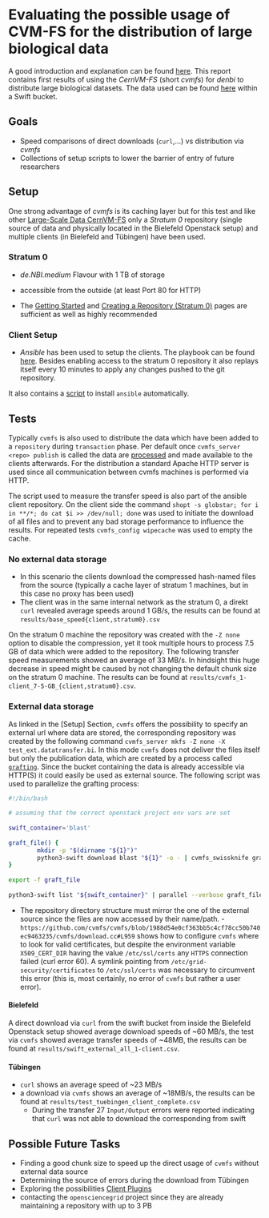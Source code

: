 # Evaluating the possible usage of CVM-FS for the distribution of large biological data

A good introduction and explanation can be found 
[here](https://cvmfs.readthedocs.io/en/2.5/index.html).
This report contains first results of using the *CernVM-FS* (short *cvmfs*) for *denbi* 
to distribute large biological datasets. The data used can be found 
[here](https://openstack.cebitec.uni-bielefeld.de:8080/blast) within a Swift bucket.

## Goals

- Speed comparisons of direct downloads (`curl`,...) vs distribution via *cvmfs*
- Collections of setup scripts to lower the barrier of entry of future researchers

## Setup

One strong advantage of *cvmfs* is its caching layer but for this test and like other 
[Large-Scale Data CernVM-FS](https://cvmfs.readthedocs.io/en/2.5/cpt-large-scale.html) 
only a *Stratum 0* repository (single source of data and physically located in the 
Bielefeld Openstack setup) and multiple clients (in Bielefeld and Tübingen) have been 
used.

### Stratum 0

- *de.NBI.medium* Flavour with 1 TB of storage
- accessible from the outside (at least Port 80 for HTTP)

- The [Getting Started](https://cvmfs.readthedocs.io/en/2.5/cpt-quickstart.html) and 
[Creating a Repository (Stratum 0)](https://cvmfs.readthedocs.io/en/2.5/cpt-repo.html) 
pages are sufficient as well as highly recommended

### Client Setup

- *Ansible* has been used to setup the clients. The playbook can be found 
[here](https://github.com/deNBI/database_transfer/tree/cvmfs_client_ansible). Besides 
enabling access to the stratum 0 repository it also replays itself every 10 minutes to 
apply any changes pushed to the git repository.

It also contains a 
[script](https://github.com/deNBI/database_transfer/blob/cvmfs_client_ansible/client_user_data.sh) 
to install `ansible` automatically.

## Tests

Typically `cvmfs` is also used to distribute the data which have been added to a 
`repository` during `transaction` phase. Per default once `cvmfs_server <repo> publish` 
is called the data are
[processed](https://cvmfs.readthedocs.io/en/2.5/cpt-repo.html#publishing-a-new-repository-revision) 
and made available to the clients afterwards. For the distribution a standard Apache 
HTTP server is used since all communication between cvmfs machines is performed via 
HTTP.

The script used to measure the transfer speed is also part of the ansible client 
repository. On the client side the command
`shopt -s globstar; for i in **/*; do cat $i >> /dev/null; done` was used to initiate 
the download of all files and to prevent any bad storage performance to influence the 
results. For repeated tests `cvmfs_config wipecache` was used to empty the cache.

### No external data storage

- In this scenario the clients download the compressed hash-named files from the source 
(typically a cache layer of stratum 1 machines, but in this case no proxy has been used)
- The client was in the same internal network as the stratum 0, a direkt `curl` revealed 
average speeds around 1 GB/s, the results can be found at
`results/base_speed{client,stratum0}.csv`

On the stratum 0 machine the repository was created with the `-Z none` option to disable 
the compression, yet it took multiple hours to process 7.5 GB of data which were added 
to the repository. The following transfer speed measurements showed an average of 33 
MB/s. In hindsight this huge decrease in speed might be caused by not changing the 
default chunk size on the stratum 0 machine. The results can be found at
`results/cvmfs_1-client_7-5-GB_{client,stratum0}.csv`.

### External data storage

As linked in the [Setup] Section, `cvmfs` offers the possibility to specify an external 
url where data are stored, the corresponding repository was created by the following 
command `cvmfs_server mkfs -Z none -X test_ext.datatransfer.bi`. In this mode `cvmfs` 
does not deliver the files itself but only the publication data, which are created by a 
process called 
[`grafting`](https://cvmfs.readthedocs.io/en/2.5/cpt-repo.html#grafting-files). Since 
the bucket containing the data is already accessible via HTTP(S) it could easily be used 
as external source. The following script was used to parallelize the grafting process:

```bash
#!/bin/bash 
 
# assuming that the correct openstack project env vars are set 
 
swift_container='blast' 
 
graft_file() { 
        mkdir -p "$(dirname "${1}")" 
        python3-swift download blast "${1}" -o - | cvmfs_swissknife graft -i - -v -o "${1}" 
} 
 
export -f graft_file 
 
python3-swift list "${swift_container}" | parallel --verbose graft_file
```

- The repository directory structure must mirror the one of the external source since 
the files are now accessed by their name/path.
-`https://github.com/cvmfs/cvmfs/blob/1988d54e0cf363bb5c4cf78cc50b740ec9463235/cvmfs/download.cc#L959` 
shows how to configure `cvmfs` where to look for valid certificates, but despite the 
environment variable `X509_CERT_DIR` having the value `/etc/ssl/certs` any `HTTPS` 
connection failed (curl error 60). A symlink pointing from 
`/etc/grid-security/certificates` to `/etc/ssl/certs` was necessary to circumvent this 
error (this is, most certainly, no error of `cvmfs` but rather a user error).

#### Bielefeld

A direct download via `curl` from the swift bucket from inside the Bielefeld Openstack 
setup showed average download speeds of ~60 MB/s, the test via `cvmfs` showed average 
transfer speeds of ~48MB, the results can be found at
`results/swift_external_all_1-client.csv`.

#### Tübingen

- `curl` shows an average speed of ~23 MB/s
- a download via `cvmfs` shows an average of ~18MB/s, the results can be found at 
`results/test_tuebingen_client_complete.csv`
  - During the transfer 27 `Input/Output` errors were reported indicating that `curl` 
  was not able to download the corresponding from swift

## Possible Future Tasks

- Finding a good chunk size to speed up the direct usage of `cvmfs` without external 
data source
- Determining the source of errors during the download from Tübingen
- Exploring the possibilities [Client 
Plugins](https://cvmfs.readthedocs.io/en/2.5/cpt-plugins.html)
- contacting the `opensciencegrid` project since they are already maintaining a 
repository with up to 3 PB
